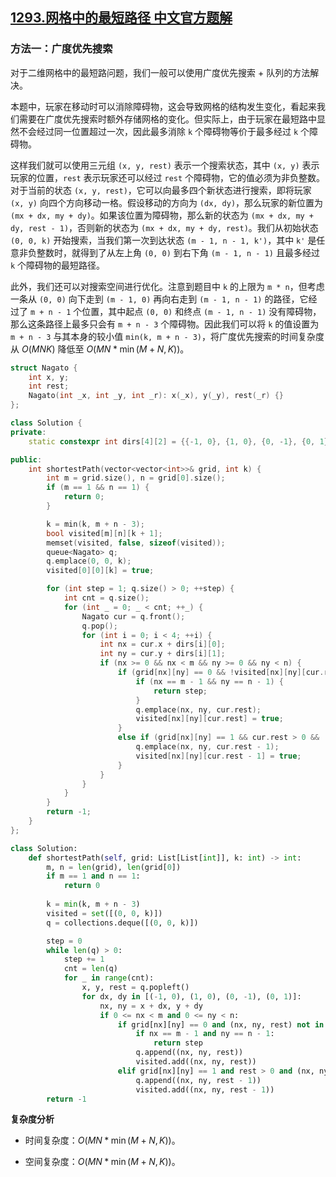## [1293.网格中的最短路径 中文官方题解](https://leetcode.cn/problems/shortest-path-in-a-grid-with-obstacles-elimination/solutions/100000/wang-ge-zhong-de-zui-duan-lu-jing-by-leetcode-solu)
### 方法一：广度优先搜索

对于二维网格中的最短路问题，我们一般可以使用广度优先搜索 + 队列的方法解决。

本题中，玩家在移动时可以消除障碍物，这会导致网格的结构发生变化，看起来我们需要在广度优先搜索时额外存储网格的变化。但实际上，由于玩家在最短路中显然不会经过同一位置超过一次，因此最多消除 `k` 个障碍物等价于最多经过 `k` 个障碍物。

这样我们就可以使用三元组 `(x, y, rest)` 表示一个搜索状态，其中 `(x, y)` 表示玩家的位置，`rest` 表示玩家还可以经过 `rest` 个障碍物，它的值必须为非负整数。对于当前的状态 `(x, y, rest)`，它可以向最多四个新状态进行搜索，即将玩家 `(x, y)` 向四个方向移动一格。假设移动的方向为 `(dx, dy)`，那么玩家的新位置为 `(mx + dx, my + dy)`。如果该位置为障碍物，那么新的状态为 `(mx + dx, my + dy, rest - 1)`，否则新的状态为 `(mx + dx, my + dy, rest)`。我们从初始状态 `(0, 0, k)` 开始搜索，当我们第一次到达状态 `(m - 1, n - 1, k')`，其中 `k'` 是任意非负整数时，就得到了从左上角 `(0, 0)` 到右下角 `(m - 1, n - 1)` 且最多经过 `k` 个障碍物的最短路径。

此外，我们还可以对搜索空间进行优化。注意到题目中 `k` 的上限为 `m * n`，但考虑一条从 `(0, 0)` 向下走到 `(m - 1, 0)` 再向右走到 `(m - 1, n - 1)` 的路径，它经过了 `m + n - 1` 个位置，其中起点 `(0, 0)` 和终点 `(m - 1, n - 1)` 没有障碍物，那么这条路径上最多只会有 `m + n - 3` 个障碍物。因此我们可以将 `k` 的值设置为 `m + n - 3` 与其本身的较小值 `min(k, m + n - 3)`，将广度优先搜索的时间复杂度从 $O(MNK)$ 降低至 $O(MN * \min(M + N, K))$。

```C++ [sol1-C++]
struct Nagato {
    int x, y;
    int rest;
    Nagato(int _x, int _y, int _r): x(_x), y(_y), rest(_r) {}
};

class Solution {
private:
    static constexpr int dirs[4][2] = {{-1, 0}, {1, 0}, {0, -1}, {0, 1}};

public:
    int shortestPath(vector<vector<int>>& grid, int k) {
        int m = grid.size(), n = grid[0].size();
        if (m == 1 && n == 1) {
            return 0;
        }

        k = min(k, m + n - 3);
        bool visited[m][n][k + 1];
        memset(visited, false, sizeof(visited));
        queue<Nagato> q;
        q.emplace(0, 0, k);
        visited[0][0][k] = true;

        for (int step = 1; q.size() > 0; ++step) {
            int cnt = q.size();
            for (int _ = 0; _ < cnt; ++_) {
                Nagato cur = q.front();
                q.pop();
                for (int i = 0; i < 4; ++i) {
                    int nx = cur.x + dirs[i][0];
                    int ny = cur.y + dirs[i][1];
                    if (nx >= 0 && nx < m && ny >= 0 && ny < n) {
                        if (grid[nx][ny] == 0 && !visited[nx][ny][cur.rest]) {
                            if (nx == m - 1 && ny == n - 1) {
                                return step;
                            }
                            q.emplace(nx, ny, cur.rest);
                            visited[nx][ny][cur.rest] = true;
                        }
                        else if (grid[nx][ny] == 1 && cur.rest > 0 && !visited[nx][ny][cur.rest - 1]) {
                            q.emplace(nx, ny, cur.rest - 1);
                            visited[nx][ny][cur.rest - 1] = true;
                        }
                    }
                }
            }
        }
        return -1;
    }
};
```

```Python [sol1-Python3]
class Solution:
    def shortestPath(self, grid: List[List[int]], k: int) -> int:
        m, n = len(grid), len(grid[0])
        if m == 1 and n == 1:
            return 0
        
        k = min(k, m + n - 3)
        visited = set([(0, 0, k)])
        q = collections.deque([(0, 0, k)])

        step = 0
        while len(q) > 0:
            step += 1
            cnt = len(q)
            for _ in range(cnt):
                x, y, rest = q.popleft()
                for dx, dy in [(-1, 0), (1, 0), (0, -1), (0, 1)]:
                    nx, ny = x + dx, y + dy
                    if 0 <= nx < m and 0 <= ny < n:
                        if grid[nx][ny] == 0 and (nx, ny, rest) not in visited:
                            if nx == m - 1 and ny == n - 1:
                                return step
                            q.append((nx, ny, rest))
                            visited.add((nx, ny, rest))
                        elif grid[nx][ny] == 1 and rest > 0 and (nx, ny, rest - 1) not in visited:
                            q.append((nx, ny, rest - 1))
                            visited.add((nx, ny, rest - 1))
        return -1
```

**复杂度分析**

- 时间复杂度：$O(MN * \min(M + N, K))$。

- 空间复杂度：$O(MN * \min(M + N, K))$。